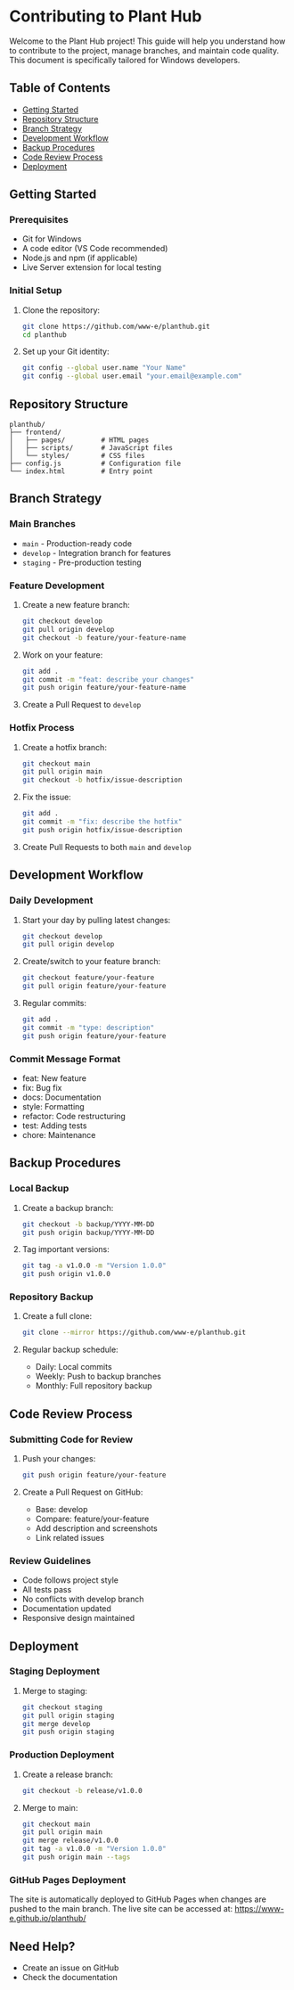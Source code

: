 # Contributing to Plant Hub

Welcome to the Plant Hub project! This guide will help you understand how to contribute to the project, manage branches, and maintain code quality. This document is specifically tailored for Windows developers.

## Table of Contents
- [Getting Started](#getting-started)
- [Repository Structure](#repository-structure)
- [Branch Strategy](#branch-strategy)
- [Development Workflow](#development-workflow)
- [Backup Procedures](#backup-procedures)
- [Code Review Process](#code-review-process)
- [Deployment](#deployment)

## Getting Started

### Prerequisites
- Git for Windows
- A code editor (VS Code recommended)
- Node.js and npm (if applicable)
- Live Server extension for local testing

### Initial Setup
1. Clone the repository:
   ```bash
   git clone https://github.com/www-e/planthub.git
   cd planthub
   ```

2. Set up your Git identity:
   ```bash
   git config --global user.name "Your Name"
   git config --global user.email "your.email@example.com"
   ```

## Repository Structure
```
planthub/
├── frontend/
│   ├── pages/         # HTML pages
│   ├── scripts/       # JavaScript files
│   └── styles/        # CSS files
├── config.js          # Configuration file
└── index.html         # Entry point
```

## Branch Strategy

### Main Branches
- `main` - Production-ready code
- `develop` - Integration branch for features
- `staging` - Pre-production testing

### Feature Development
1. Create a new feature branch:
   ```bash
   git checkout develop
   git pull origin develop
   git checkout -b feature/your-feature-name
   ```

2. Work on your feature:
   ```bash
   git add .
   git commit -m "feat: describe your changes"
   git push origin feature/your-feature-name
   ```

3. Create a Pull Request to `develop`

### Hotfix Process
1. Create a hotfix branch:
   ```bash
   git checkout main
   git pull origin main
   git checkout -b hotfix/issue-description
   ```

2. Fix the issue:
   ```bash
   git add .
   git commit -m "fix: describe the hotfix"
   git push origin hotfix/issue-description
   ```

3. Create Pull Requests to both `main` and `develop`

## Development Workflow

### Daily Development
1. Start your day by pulling latest changes:
   ```bash
   git checkout develop
   git pull origin develop
   ```

2. Create/switch to your feature branch:
   ```bash
   git checkout feature/your-feature
   git pull origin feature/your-feature
   ```

3. Regular commits:
   ```bash
   git add .
   git commit -m "type: description"
   git push origin feature/your-feature
   ```

### Commit Message Format
- feat: New feature
- fix: Bug fix
- docs: Documentation
- style: Formatting
- refactor: Code restructuring
- test: Adding tests
- chore: Maintenance

## Backup Procedures

### Local Backup
1. Create a backup branch:
   ```bash
   git checkout -b backup/YYYY-MM-DD
   git push origin backup/YYYY-MM-DD
   ```

2. Tag important versions:
   ```bash
   git tag -a v1.0.0 -m "Version 1.0.0"
   git push origin v1.0.0
   ```

### Repository Backup
1. Create a full clone:
   ```bash
   git clone --mirror https://github.com/www-e/planthub.git
   ```

2. Regular backup schedule:
   - Daily: Local commits
   - Weekly: Push to backup branches
   - Monthly: Full repository backup

## Code Review Process

### Submitting Code for Review
1. Push your changes:
   ```bash
   git push origin feature/your-feature
   ```

2. Create a Pull Request on GitHub:
   - Base: develop
   - Compare: feature/your-feature
   - Add description and screenshots
   - Link related issues

### Review Guidelines
- Code follows project style
- All tests pass
- No conflicts with develop branch
- Documentation updated
- Responsive design maintained

## Deployment

### Staging Deployment
1. Merge to staging:
   ```bash
   git checkout staging
   git pull origin staging
   git merge develop
   git push origin staging
   ```

### Production Deployment
1. Create a release branch:
   ```bash
   git checkout -b release/v1.0.0
   ```

2. Merge to main:
   ```bash
   git checkout main
   git pull origin main
   git merge release/v1.0.0
   git tag -a v1.0.0 -m "Version 1.0.0"
   git push origin main --tags
   ```

### GitHub Pages Deployment
The site is automatically deployed to GitHub Pages when changes are pushed to the main branch. The live site can be accessed at: https://www-e.github.io/planthub/

## Need Help?
- Create an issue on GitHub
- Check the documentation
